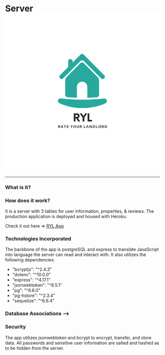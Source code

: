 # Server ![RYL](logo.png)
---
### What is it?
<!-- TODO This is the respoistory for the server-side of RYL. A social app geared towards physicians that focuses on warehousing all of their credentials in a single profile while connecting them with other practicioners and relevant publications. -->

### How does it work?
It is a server with 3 tables for user information, properties, & reviews. The production application is deployed and housed with Heroku.

Check it out here => [RYL App](https://jpc-RYL-client.herokuapp.com/home)

### Technologies Incorporated
The backbone of the app is postgreSQL and express to translate JavaScript into language the server can read and interact with. It also utilizes the following dependencies: 
- "bcryptjs": "^2.4.3"
- "dotenv": "^10.0.0"
- "express": "^4.17.1"
- "jsonwebtoken": "^8.5.1"
- "pg": "^8.6.0"
- "pg-hstore": "^2.3.4"
- "sequelize": "^6.6.4"

### Database Associations  -->
<!-- TODO The server uses several DB associations to aggregate user and app information:

*UserModel.hasOne(CredentialModel); UserModel.hasMany(AssociationModel);*

*CredentialModel.belongsTo(UserModel); AssociationModel.hasMany(CredentialModel)*

*AssociationModel.belongsTo(UserModel);* -->

### Security 
The app utilizes jsonwebtoken and bcrypt to encrypt, transfer, and store  data. All passwords and sensitive user information are salted and hashed as to be hidden from the server. 